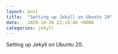 ```yaml
---
layout: post
title:  "Setting up Jekyll on Ubuntu 20"
date:   2020-10-26 22:24:46 +0000
categories: jekyll
---
```


Setting up Jekyll on Ubuntu 20.